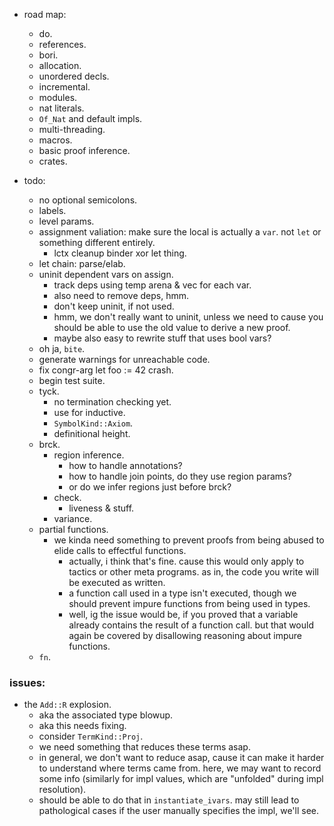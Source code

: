 
- road map:
    - do.
    - references.
    - bori.
    - allocation.
    - unordered decls.
    - incremental.
    - modules.
    - nat literals.
    - `Of_Nat` and default impls.
    - multi-threading.
    - macros.
    - basic proof inference.
    - crates.


- todo:
    - no optional semicolons.
    - labels.
    - level params.
    - assignment valiation: make sure the local is actually a `var`.
      not `let` or something different entirely.
        - lctx cleanup binder xor let thing.
    - let chain: parse/elab.
    - uninit dependent vars on assign.
        - track deps using temp arena & vec for each var.
        - also need to remove deps, hmm.
        - don't keep uninit, if not used.
        - hmm, we don't really want to uninit, unless we need to
          cause you should be able to use the old value to derive
          a new proof.
        - maybe also easy to rewrite stuff that uses bool vars?
    - oh ja, `bite`.
    - generate warnings for unreachable code.
    - fix congr-arg let foo := 42 crash.
    - begin test suite.
    - tyck.
        - no termination checking yet.
        - use for inductive.
        - `SymbolKind::Axiom`.
        - definitional height.
    - brck.
        - region inference.
            - how to handle annotations?
            - how to handle join points, do they use region params?
            - or do we infer regions just before brck?
        - check.
            - liveness & stuff.
        - variance.
    - partial functions.
        - we kinda need something to prevent proofs from
          being abused to elide calls to effectful functions.
            - actually, i think that's fine. cause this would only apply
              to tactics or other meta programs.
              as in, the code you write will be executed as written.
            - a function call used in a type isn't executed,
              though we should prevent impure functions from being used
              in types.
            - well, ig the issue would be, if you proved that a variable
              already contains the result of a function call.
              but that would again be covered by disallowing reasoning
              about impure functions.
    - `fn`.


### issues:

- the `Add::R` explosion.
    - aka the associated type blowup.
    - aka this needs fixing.
    - consider `TermKind::Proj`.
    - we need something that reduces these terms asap.
    - in general, we don't want to reduce asap, cause it can make it harder
      to understand where terms came from.
      here, we may want to record some info (similarly for impl values,
      which are "unfolded" during impl resolution).
    - should be able to do that in `instantiate_ivars`. may still lead to
      pathological cases if the user manually specifies the impl, we'll see.


